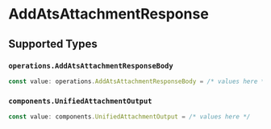 # AddAtsAttachmentResponse


## Supported Types

### `operations.AddAtsAttachmentResponseBody`

```typescript
const value: operations.AddAtsAttachmentResponseBody = /* values here */
```

### `components.UnifiedAttachmentOutput`

```typescript
const value: components.UnifiedAttachmentOutput = /* values here */
```

